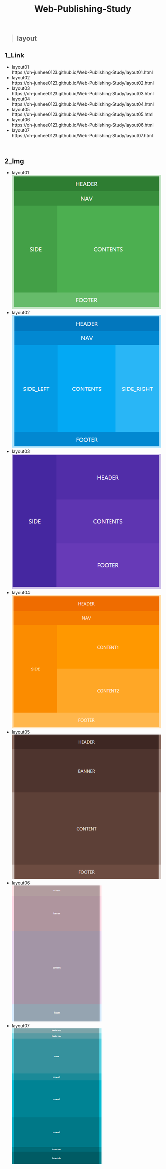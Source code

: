<h1 align="center">Web-Publishing-Study</h1>
<br>

> <h2>layout
## 1_Link
<ul>
  <li>layout01</li>
  https://oh-junhee0123.github.io/Web-Publishing-Study/layout01.html
  <li>layout02</li>
  https://oh-junhee0123.github.io/Web-Publishing-Study/layout02.html
  <li>layout03</li>
  https://oh-junhee0123.github.io/Web-Publishing-Study/layout03.html
  <li>layout04</li>
  https://oh-junhee0123.github.io/Web-Publishing-Study/layout04.html
  <li>layout05</li>
  https://oh-junhee0123.github.io/Web-Publishing-Study/layout05.html
  <li>layout06</li>
  https://oh-junhee0123.github.io/Web-Publishing-Study/layout06.html
  <li>layout07</li>
  https://oh-junhee0123.github.io/Web-Publishing-Study/layout07.html
</ul>
<br>

## 2_Img
<ul>
  <li>layout01</li>
  <img src="layout1.PNG">
  <li>layout02</li>
  <img src="layout2.PNG">
  <li>layout03</li>
  <img src="layout3.PNG">
  <li>layout04</li>
  <img src="layout4.PNG">
  <li>layout05</li>
  <img src="layout5.PNG">
  <li>layout06</li>
  <img src="layout6.PNG">
  <li>layout07</li>
  <img src="layout7.PNG">
</ul>
